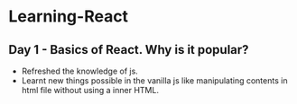 # Learning-React

## Day 1 - Basics of React. Why is it popular?
- Refreshed the knowledge of js.
- Learnt new things possible in the vanilla js like manipulating contents in html file without using a inner HTML.
